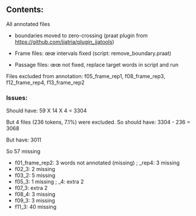 ## Contents:

All annotated files

- boundaries moved to zero-crossing (praat plugin from https://github.com/jjatria/plugin_jjatools)

- Frame files: œœ intervals fixed (script: remove_boundary.praat)

- Passage files: œœ not fixed, replace target words in script and run

Files excluded from annotation: f05_frame_rep1, f08_frame_rep3, f12_frame_rep4, f13_frame_rep2

### Issues:
Should have: 59 X 14 X 4 = 3304

But 4 files (236 tokens, 7.1\%) were excluded. So should have: 3304 - 236 = 3068

But have: 3011

So 57 missing 

- f01_frame_rep2: 3 words not annotated (missing) ; _rep4: 3 missing
- f02_3: 2 missing
- f03_2: 5 missing
- f05_3: 1 missing ; _4: extra 2
- f07_3: extra 2
- f08_4: 3 missing
- f09_3: 3 missing
- f11_3: 40 missing